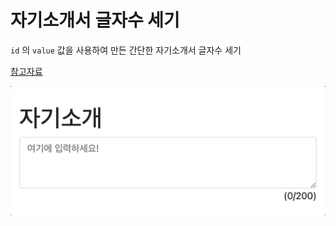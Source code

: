 # 자기소개서 글자수 세기

`id` 의 `value` 값을 사용하여 만든 간단한 자기소개서 글자수 세기

[참고자료](https://techit.education/my/courses/kdt-basic/kdt-frontend-4th)

![결과](./Jan-02-2023%2014-49-42.gif)
